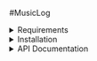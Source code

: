 #MusicLog 



<details><summary>Requirements</summary>

</details>

<details><summary>Installation</summary>

</details>

<details><summary>API Documentation</summary>

</details>